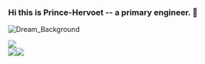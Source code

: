 ### Hi this is Prince-Hervoet -- a primary engineer. 👋

![Dream_Background](https://github.com/Prince-Hervoet/Prince-Hervoet/assets/122962161/ff73c2c1-02fa-4717-a6e3-5b11064a2c71)
<p></p>
<img src="https://img.shields.io/badge/any_text-you_like-blue">
<div style="display: flex;">
  <img src="https://github-readme-stats.vercel.app/api/top-langs/?username=Prince-Hervoet&layout=pie">
  <img src="https://github-readme-stats.vercel.app/api?username=Prince-Hervoet&show_icons=true&theme=Gradient">
</div>





<!--
**Prince-Hervoet/Prince-Hervoet** is a ✨ _special_ ✨ repository because its `README.md` (this file) appears on your GitHub profile.

Here are some ideas to get you started:
- 💬 Ask me about ...  
- 🔭 I’m currently working on ...
- 🌱 I’m currently learning ...
- 👯 I’m looking to collaborate on ...
- 🤔 I’m looking for help with ...
- 💬 Ask me about ...
- 📫 How to reach me: ...
- 😄 Pronouns: ...
- ⚡ Fun fact: ...
-->
